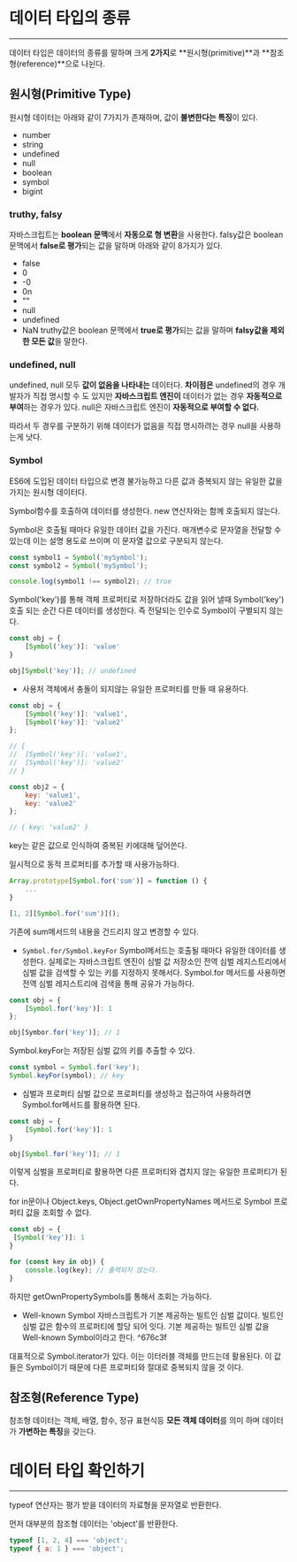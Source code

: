 # 데이터 타입의 종류
---
데이터 타입은 데이터의 종류를 말하며 크게 **2가지**로 **원시형(primitive)**과 **참조형(reference)**으로 나뉜다.

## 원시형(Primitive Type)
원시형 데이터는 아래와 같이 7가지가 존재하며, 값이 **불변한다는 특징**이 있다.

- number
- string
- undefined
- null
- boolean
- symbol
- bigint

### truthy, falsy
자바스크립트는 **boolean 문맥**에서 **자동으로 형 변환**을 사용한다.
falsy값은 boolean 문맥에서 **false로 평가**되는 값을 말하며 아래와 같이 8가지가 있다.

- false
- 0
- -0
- 0n
- ""
- null
- undefined
- NaN
truthy값은 boolean 문맥에서 **true로 평가**되는 값을 말하며 **falsy값을 제외한 모든 값**을 말한다.

### undefined, null
undefined, null 모두 **값이 없음을 나타내는** 데이터다.
**차이점은** undefined의 경우 개발자가 직접 명시할 수 도 있지만 **자바스크립트 엔진이** 데이터가 없는 경우 **자동적으로 부여**하는 경우가 있다.
null은 자바스크립트 엔진이 **자동적으로 부여할 수 없다.**

따라서 두 경우를 구분하기 위해 데이터가 없음을 직접 명시하려는 경우 null을 사용하는게 낫다.

### Symbol
ES6에 도입된 데이터 타입으로 변경 불가능하고 다른 값과 중복되지 않는 유일한 값을 가지는 원시형 데이터다.

Symbol함수를 호출하여 데이터를 생성한다. new 연산자와는 함께 호출되지 않는다.

Symbol은 호출될 때마다 유일한 데이터 값을 가진다.
매개변수로 문자열을 전달할 수 있는데 이는 설명 용도로 쓰이며 이 문자열 값으로 구분되지 않는다.
```js
const symbol1 = Symbol('mySymbol');
const symbol2 = Symbol('mySymbol');

console.log(symbol1 !== symbol2); // true
```

Symbol('key')를 통해 객체 프로퍼티로 저장하더라도 값을 읽어 낼때 Symbol('key')호출 되는 순간 다른 데이터를 생성한다.
즉 전달되는 인수로 Symbol이 구별되지 않는다.
```js
const obj = {
	[Symbol('key')]: 'value'
}

obj[Symbol('key')]; // undefined
```

- 사용처
객체에서 충돌이 되지않는 유일한 프로퍼티를 만들 때 유용하다.
```js
const obj = {
	[Symbol('key')]: 'value1',
	[Symbol('key')]: 'value2'
};

// {
//	[Symbol('key')]: 'value1',
//	[Symbol('key')]: 'value2'
// }

const obj2 = {
	key: 'value1',
	key: 'value2'
};

// { key: 'value2' }
```
key는 같은 값으로 인식하여 중복된 키에대해 덮어쓴다.

일시적으로 동적 프로퍼티를 추가할 때 사용가능하다.
```js
Array.prototype[Symbol.for('sum')] = function () {
	...
}

[1, 2][Symbol.for('sum')]();
```
기존에 sum메서드의 내용을 건드리지 않고 변경할 수 있다.

- `Symbol.for/Symbol.keyFor`
Symbol메서드는 호출될 때마다 유일한 데이터를 생성한다. 실제로는 자바스크립트 엔진이 심벌 값 저장소인 전역 심벌 레지스트리에서 심벌 값을 검색할 수 있는 키를 지정하지 못해서다.
Symbol.for 메서드를 사용하면 전역 심벌 레지스트리에 검색을 통해 공유가 가능하다.
```js
const obj = {
	[Symbol.for('key')]: 1
};

obj[Symbor.for('key')]; // 1
```

Symbol.keyFor는 저장된 심벌 값의 키를 추출할 수 있다.
```js
const symbol = Symbol.for('key');
Symbol.keyFor(symbol); // key
```

- 심벌과 프로퍼티
심벌 값으로 프로퍼티를 생성하고 접근하여 사용하려면 Symbol.for메서드를 활용하면 된다.
```js
const obj = {
	[Symbol.for('key')]: 1
}

obj[Symbol.for('key')]; // 1
```
이렇게 심벌을 프로퍼티로 활용하면 다른 프로퍼티와 겹치지 않는 유일한 프로퍼티가 된다.

for in문이나 Object.keys, Object.getOwnPropertyNames 메서드로 Symbol 프로퍼티 값을 조회할 수 없다.
```js
const obj = {
 [Symbol('key')]: 1
}

for (const key in obj) {
	console.log(key); // 출력되지 않는다.
}
```
하지만 getOwnPropertySymbols를 통해서 조회는 가능하다.


- Well-known Symbol
자바스크립트가 기본 제공하는 빌트인 심벌 값이다. 빌트인 심벌 값은 함수의 프로퍼티에 할당 되어 잇다.
기본 제공하는 빌트인 심벌 값을 Well-known Symbol이라고 한다. ^676c3f

대표적으로 Symbol.iterator가 있다. 
이는 이터러블 객체를 만드는데 활용된다. 이 값들은 Symbol이기 때문에 다른 프로퍼티와 절대로 중복되지 않을 것 이다.

## 참조형(Reference Type)
참조형 데이터는 객체, 배열, 함수, 정규 표현식등 **모든 객체 데이터**를 의미 하며 데이터가 **가변하는 특징**을 갖는다.

# 데이터 타입 확인하기
---
typeof 연산자는 평가 받을 데이터의 자료형을 문자열로 반환한다.

먼저 대부분의 참조형 데이터는 'object'를 반환한다.
```js
typeof [1, 2, 4] === 'object';
typeof { a: 1 } === 'object';

```